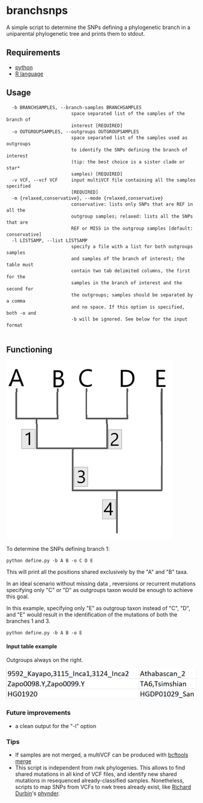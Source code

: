 # branchsnps

A simple script to determine the SNPs defining a phylogenetic branch in a uniparental phylogenetic tree and prints them to stdout.

## Requirements
* [python](https://www.python.org/)
* [R language](https://www.r-project.org/) 


## Usage
```
  -b BRANCHSAMPLES, --branch-samples BRANCHSAMPLES
                        space separated list of the samples of the branch of
                        interest [REQUIRED]
  -o OUTGROUPSAMPLES, --outgroups OUTGROUPSAMPLES
                        space separated list of the samples used as outgroups
                        to identify the SNPs defining the branch of interest
                        (tip: the best choice is a sister clade or star*
                        samples) [REQUIRED]
  -v VCF, --vcf VCF     input multiVCF file containing all the samples specified
                        [REQUIRED]
  -m {relaxed,conservative}, --mode {relaxed,conservative}
                        conservative: lists only SNPs that are REF in all the
                        outgroup samples; relaxed: lists all the SNPs that are
                        REF or MISS in the outgroup samples [default: conservative]
  -l LISTSAMP, --list LISTSAMP
                        specify a file with a list for both outgroups samples
                        and samples of the branch of interest; the table must
                        contain two tab delimited columns, the first for the
                        samples in the branch of interest and the second for
                        the outgroups; samples should be separated by a comma
                        and no space. If this option is specified, both -o and
                        -b will be ignored. See below for the input format
                        
 ```

## Functioning

![branch](https://github.com/ltcrod/branchsnps/blob/main/pic/treebranch.png)

To determine the SNPs defining branch 1: 
```
python define.py -b A B -o C D E
```
This will print all the positions shared exclusively by the "A" and "B" taxa. 

In an ideal scenario without missing data , reversions or recurrent mutations specifying only "C" or "D" as outgroups taxon would be enough to achieve this goal. 

In this example, specifying only "E" as outgroup taxon instead of "C", "D", and "E" would result in the identification of the mutations of both the branches 1 and 3. 
```
python define.py -b A B -o E
```

#### Input table example

Outgroups always on the right.

![inputtable](https://github.com/ltcrod/branchsnps/blob/main/pic/table.png)





### Future improvements 

* a clean output for the "-l" option

### Tips

* If samples are not merged, a multiVCF can be produced with [bcftools merge](http://samtools.github.io/bcftools/bcftools.html#merge)
* This script is independent from nwk phylogenies. This allows to find shared mutations in all kind of VCF files, and identify new shared mutations in resequenced already-classified samples. Nonetheless, scripts to map SNPs from VCFs to nwk  trees already exist, like [Richard Durbin](https://github.com/richarddurbin)'s [phynder](https://github.com/richarddurbin/phynder).
